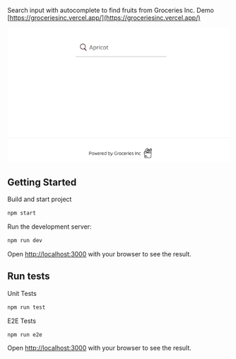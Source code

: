 Search input with autocomplete to find fruits from Groceries Inc. Demo [https://groceriesinc.vercel.app/](https://groceriesinc.vercel.app/)

![Example CLI running](/XQgScitGpI.gif)

  
## Getting Started

Build and start project

```bash
npm start
```

Run the development server:

```bash
npm run dev
```

Open [http://localhost:3000](http://localhost:3000) with your browser to see the result.

## Run tests

Unit Tests

```bash
npm run test
```

E2E Tests

```bash
npm run e2e
```

Open [http://localhost:3000](http://localhost:3000) with your browser to see the result.
